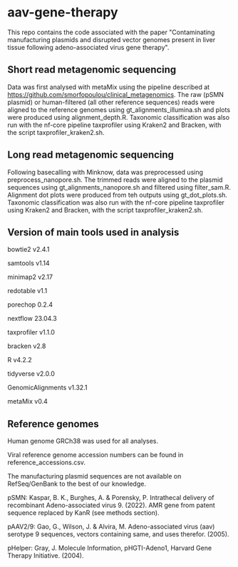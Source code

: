 # aav-gene-therapy
This repo contains the code associated with the paper "Contaminating manufacturing plasmids and disrupted vector genomes present in liver tissue
following adeno-associated virus gene therapy".

## Short read metagenomic sequencing
Data was first analysed with metaMix using the pipeline described at https://github.com/smorfopoulou/clinical_metagenomics.
The raw (pSMN plasmid) or human-filtered (all other reference sequences) reads were aligned to the reference genomes using gt_alignments_illumina.sh and plots were produced using alignment_depth.R.
Taxonomic classification was also run with the nf-core pipeline taxprofiler using Kraken2 and Bracken, with the script taxprofiler_kraken2.sh.

## Long read metagenomic sequencing
Following basecalling with Minknow, data was preprocessed using preprocess_nanopore.sh.
The trimmed reads were aligned to the plasmid sequences using gt_alignments_nanopore.sh and filtered using filter_sam.R.
Alignment dot plots were produced from teh outputs using gt_dot_plots.sh.
Taxonomic classification was also run with the nf-core pipeline taxprofiler using Kraken2 and Bracken, with the script taxprofiler_kraken2.sh.

## Version of main tools used in analysis
bowtie2 v2.4.1

samtools v1.14

minimap2 v2.17

redotable v1.1

porechop 0.2.4

nextflow 23.04.3

taxprofiler v1.1.0 

bracken v2.8

R v4.2.2

tidyverse v2.0.0

GenomicAlignments v1.32.1

metaMix v0.4

## Reference genomes
Human genome GRCh38 was used for all analyses.

Viral reference genome accession numbers can be found in reference_accessions.csv.

The manufacturing plasmid sequences are not available on RefSeq/GenBank to the best of our knowledge.

pSMN:  Kaspar, B. K., Burghes, A. & Porensky, P. Intrathecal delivery of recombinant Adeno-associated virus 9. (2022). AMR gene from patent sequence replaced by KanR (see methods section).

pAAV2/9: Gao, G., Wilson, J. & Alvira, M. Adeno-associated virus (aav) serotype 9 sequences, vectors containing same, and uses therefor. (2005).

pHelper: Gray, J. Molecule Information, pHGTI-Adeno1, Harvard Gene Therapy Initiative. (2004).







